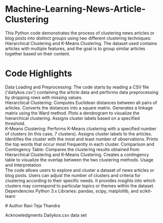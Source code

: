 # Machine-Learning-News-Article-Clustering
This Python code demonstrates the process of clustering news articles or blog posts into distinct groups using two different clustering techniques: Hierarchical Clustering and K-Means Clustering. The dataset used contains articles with multiple features, and the goal is to group similar articles together based on their content.
# Code Highlights
 <p>Data Loading and Preprocessing: The code starts by reading a CSV file ('dailykos.csv') containing the article data and performs data preprocessing by dropping rows with missing values. <br>Hierarchical Clustering:
Computes Euclidean distances between all pairs of articles.
Converts the distances into a square matrix.
Generates a linkage matrix using the Ward method.
Plots a dendrogram to visualize the hierarchical clustering.
Assigns cluster labels based on a specified threshold.
 <br>K-Means Clustering:
Performs K-Means clustering with a specified number of clusters (in this case, 7 clusters).
Assigns cluster labels to the articles.
Identifies the cluster with the most and least number of observations.
Prints the top words that occur most frequently in each cluster.
Comparison and Contingency Table:
Compares the clustering results obtained from Hierarchical Clustering and K-Means Clustering.
Creates a contingency table to visualize the overlap between the two clustering methods.
Usage and Interpretation <br>
The code allows users to explore and cluster a dataset of news articles or blog posts.
Users can adjust the number of clusters and criteria for clustering according to their specific needs.
It provides insights into which clusters may correspond to particular topics or themes within the dataset.
Dependencies
Python 3.x
Libraries: pandas, scipy, matplotlib, and scikit-learn <p>
# Author
Ravi Teja Thandra

Acknowledgments
Dailykos.csv data set
